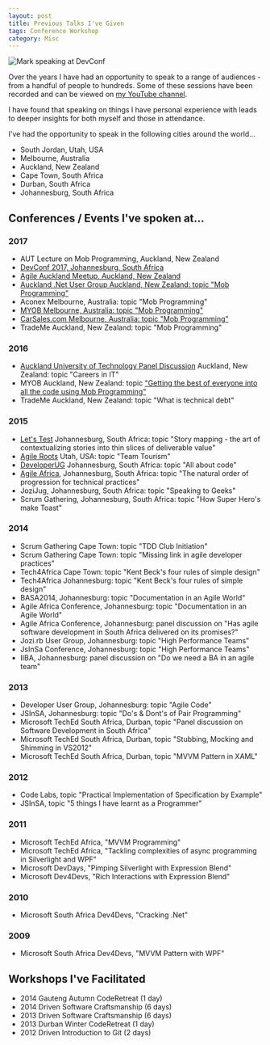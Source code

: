 ```yaml
---
layout: post
title: Previous Talks I've Given
tags: Conference Workshop
category: Misc
---
```


<img class="img-responsive" alt="Mark speaking at DevConf" src="{{ site.url }}/assets/images/Mark-Speaking-At-DevConf.jpg">

Over the years I have had an opportunity to speak to a range of audiences - from a handful of people to hundreds. Some of these sessions have been recorded and can be viewed on [my YouTube channel](https://www.youtube.com/playlist?list=PLhqe1sLkgzJ-JoWNuHjk1W5fekvC88dFa).

I have found that speaking on things I have personal experience with leads to deeper insights for both myself and those in attendance.

I've had the opportunity to speak in the following cities around the world...  

- South Jordan, Utah, USA  
- Melbourne, Australia  
- Auckland, New Zealand
- Cape Town, South Africa  
- Durban, South Africa  
- Johannesburg, South Africa    

## Conferences / Events I've spoken at...

### 2017

- AUT Lecture on Mob Programming, Auckland, New Zealand  
- [DevConf 2017, Johannesburg, South Africa](https://www.youtube.com/watch?v=hJ5kdv28pgI)  
- [Agile Auckland Meetup, Auckland, New Zealand](https://www.meetup.com/Agile-Auckland/events/237711745/)  
- [Auckland .Net User Group Auckland, New Zealand: topic "Mob Programming"](https://www.youtube.com/watch?v=CBaHirLsvQk)  
- Aconex Melbourne, Australia: topic "Mob Programming"  
- [MYOB Melbourne, Australia: topic "Mob Programming"](https://youtu.be/ckTxWKtGrgQ)  
- [CarSales.com Melbourne, Australia: topic "Mob Programming"](https://youtu.be/A2USKP18ac0)  
- TradeMe Auckland, New Zealand: topic "Mob Programming"    

### 2016

- [Auckland University of Technology Panel Discussion](https://www.youtube.com/watch?v=5sHlGi90fhA) Auckland, New Zealand: topic "Careers in IT"  
- MYOB Auckland, New Zealand: topic ["Getting the best of everyone into all the code using Mob Programming"](https://www.youtube.com/watch?v=0Y0ge-d2KsQ&index=1)  
- TradeMe Auckland, New Zealand: topic "What is technical debt"  

### 2015

- [Let's Test](http://lets-test.com/) Johannesburg, South Africa: topic "Story mapping - the art of contextualizing stories into thin slices of deliverable value"  
- [Agile Roots](http://www.agileroots.com/) Utah, USA: topic "Team Tourism"  
- [DeveloperUG](http://www.developerug.org.za/) Johannesburg, South Africa: topic "All about code"  
- [Agile Africa](http://agileafricaconf.com/), Johannesburg, South Africa: topic "The natural order of progression for technical practices"  
- JoziJug, Johannesburg, South Africa: topic "Speaking to Geeks"  
- Scrum Gathering, Johannesburg, South Africa: topic "How Super Hero's make Toast"  

### 2014

- Scrum Gathering Cape Town: topic "TDD Club Initiation"  
- Scrum Gathering Cape Town: topic "Missing link in agile developer practices"  
- Tech4Africa Cape Town: topic "Kent Beck's four rules of simple design"  
- Tech4Africa Johannesburg: topic "Kent Beck's four rules of simple design"  
- BASA2014, Johannesburg: topic "Documentation in an Agile World"  
- Agile Africa Conference, Johannesburg: topic "Documentation in an Agile World"  
- Agile Africa Conference, Johannesburg: panel discussion on "Has agile software development in South Africa delivered on its promises?"  
- Jozi.rb User Group, Johannesburg: topic "High Performance Teams"  
- JsInSa Conference, Johannesburg: topic "High Performance Teams"  
- IIBA, Johannesburg: panel discussion on "Do we need a BA in an agile team"  

### 2013

- Developer User Group, Johannesburg: topic "Agile Code"  
- JSInSA, Johannesburg: topic "Do's & Dont's of Pair Programming"  
- Microsoft TechEd South Africa, Durban, topic "Panel discussion on Software Development in South Africa"  
- Microsoft TechEd South Africa, Durban, topic "Stubbing, Mocking and Shimming in VS2012"  
- Microsoft TechEd South Africa, Durban, topic "MVVM Pattern in XAML"  

### 2012

- Code Labs, topic "Practical Implementation of Specification by Example"  
- JSInSA, topic "5 things I have learnt as a Programmer"  

### 2011

- Microsoft TechEd Africa, "MVVM Programming"  
- Microsoft TechEd Africa, "Tackling complexities of async programming in Silverlight and WPF"  
- Microsoft DevDays, "Pimping Silverlight with Expression Blend"  
- Microsoft Dev4Devs, "Rich Interactions with Expression Blend"  

### 2010

- Microsoft South Africa Dev4Devs, "Cracking .Net"  

### 2009

- Microsoft South Africa Dev4Devs, "MVVM Pattern with WPF"  

## Workshops I've Facilitated

- 2014 Gauteng Autumn CodeRetreat (1 day)  
- 2014 Driven Software Craftsmanship (6 days)  
- 2013 Driven Software Craftsmanship (6 days)  
- 2013 Durban Winter CodeRetreat (1 day)  
- 2012 Driven Introduction to Git (2 days)  
